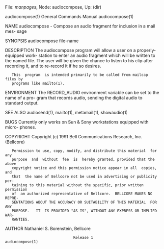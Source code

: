 File: *manpages*,  Node: audiocompose,  Up: (dir)

audiocompose(1)             General Commands Manual            audiocompose(1)



NAME
       audiocompose  -  Compose an audio fragment for inclusion in a mail mes-
       sage

SYNOPSIS
       audiocompose  file-name

DESCRIPTION
       The audiocompose program will allow a user on a properly-equipped work-
       station  to  enter an audio fragment which will be written to the named
       file.  The user will be given the chance to listen to  his  clip  after
       recording it, and to re-record it if he so desires.

       This  program  is intended primarily to be called from mailcap files by
       programs like mailto(1).

ENVIRONMENT
       The RECORD_AUDIO environment variable can be set to the name of a  pro-
       gram that records audio, sending the digital audio to standard output.

SEE ALSO
       audiosend(1), mailto(1), metamail(1), showaudio(1)

BUGS
       Currently  only  works  on Sun & Sony workstations equipped with micro-
       phones.

COPYRIGHT
       Copyright (c) 1991 Bell Communications Research, Inc. (Bellcore)

       Permission to use, copy, modify, and distribute this material  for  any
       purpose  and  without  fee  is  hereby granted, provided that the above
       copyright notice and this permission notice appear in all  copies,  and
       that  the name of Bellcore not be used in advertising or publicity per-
       taining to this material without the specific, prior written permission
       of  an authorized representative of Bellcore.  BELLCORE MAKES NO REPRE-
       SENTATIONS ABOUT THE ACCURACY OR SUITABILITY OF THIS MATERIAL  FOR  ANY
       PURPOSE.   IT  IS PROVIDED "AS IS", WITHOUT ANY EXPRESS OR IMPLIED WAR-
       RANTIES.

AUTHOR
       Nathaniel S. Borenstein, Bellcore



                                   Release 1                   audiocompose(1)
